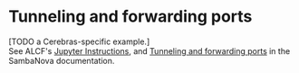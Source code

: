 # Tunneling and  forwarding ports
[TODO a Cerebras-specific example.]<br>
See ALCF's [Jupyter Instructions](https://github.com/argonne-lcf/ThetaGPU-Docs/blob/master/doc_staging/jupyter.md), and
[Tunneling and forwarding ports](../sambanova/Tunneling-and-forwarding-ports.md) in the SambaNova documentation.
